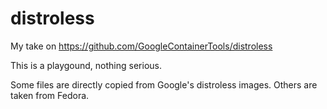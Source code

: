 # distroless

My take on https://github.com/GoogleContainerTools/distroless

This is a playgound, nothing serious.

Some files are directly copied from Google's distroless images.
Others are taken from Fedora.

